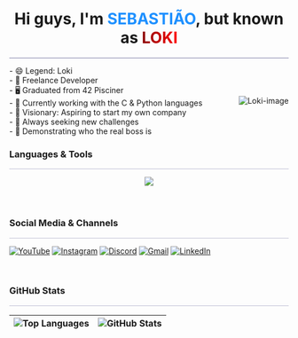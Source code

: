 <h1 align="center">
  Hi guys, I'm <span style="color: dodgerblue;">SEBASTIÃO</span>, but known as <span style="background: linear-gradient(to right, darkred, red); -webkit-background-clip: text; color: transparent;">LOKI</span>
</h1>

<hr style="background: rgb(100, 100, 150, 0.8)">
<div  style="display: flex; justify-content: space-between; align-items: center;">
  <div>
    - 😄 Legend: Loki <br>
    - 🔭 Freelance Developer <br>
    - 🖥️ Graduated from 42 Pisciner <br>
    - 🌱 Currently working with the C & Python languages <br>
    - 🚀 Visionary: Aspiring to start my own company <br>
    - 💪 Always seeking new challenges <br>
    - 👊 Demonstrating who the real boss is
  </div>
  <img src="https://raw.githubusercontent.com/MicaelliMedeiros/micaellimedeiros/master/image/computer-illustration.png" alt="Loki-image" style="max-width: 600px; height: auto;"/>
</div>

### Languages & Tools
<hr style="background: rgb(100, 100, 150, 0.4)">

<div align="center">
  <a href="https://skillicons.dev">
    <img src="https://skillicons.dev/icons?i=c,cs,cpp,html,css,js,ts,java,python,git,github,bash,vscode,figma, markdown,mysql,php,nodejs,react,laravel,bootstrap,postman,sublime" />
  </a>
</div>
<br><br>

### Social Media & Channels
<hr style="background: rgb(100, 100, 150, 0.4)">

[![YouTube](https://img.shields.io/badge/YouTube-FF0000?style=for-the-badge&logo=youtube&logoColor=white)](https://www.youtube.com)
[![Instagram](https://img.shields.io/badge/-Instagram-%23E4405F?style=for-the-badge&logo=instagram&logoColor=white)](https://www.instagram.com/agentehackers/)
[![Discord](https://img.shields.io/badge/Discord-7289DA?style=for-the-badge&logo=discord&logoColor=white)](https://discord.com/channels/)
[![Gmail](https://img.shields.io/badge/-Gmail-%23333?style=for-the-badge&logo=gmail&logoColor=white)](mailto:your-email@example.com)
[![LinkedIn](https://img.shields.io/badge/-LinkedIn-%230077B5?style=for-the-badge&logo=linkedin&logoColor=white)](https://www.linkedin.com/in/sebasti%C3%A3o-de-carvalho-26035b253/)

<br>

### GitHub Stats
<hr style="background: rgb(100, 100, 150, 0.4)">

| ![Top Languages](https://github-readme-stats.vercel.app/api/top-langs?username=Disaster-Loki&show_icons=true&locale=en&layout=compact&theme=dracula) | ![GitHub Stats](https://github-readme-stats.vercel.app/api?username=Disaster-Loki&show_icons=true&locale=en&theme=dracula) |
| --- | --- |

